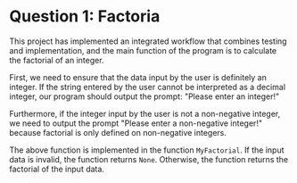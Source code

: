 # Question 1: Factoria

This project has implemented an integrated workflow that combines 
testing and implementation, and the main function of the program 
is to calculate the factorial of an integer.

First, we need to ensure that the data input by the user is definitely 
an integer. If the string entered by the user cannot be interpreted as 
a decimal integer, our program should output the prompt: "Please enter 
an integer!"

Furthermore, if the integer input by the user is not a non-negative 
integer, we need to output the prompt "Please enter a non-negative 
integer!" because factorial is only defined on non-negative integers.

The above function is implemented in the function `MyFactorial`. If the 
input data is invalid, the function returns `None`. Otherwise, the 
function returns the factorial of the input data.
